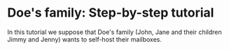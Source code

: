 # Doe's family: Step-by-step tutorial

In this tutorial we suppose that Doe's family (John, Jane and their children Jimmy and Jenny) wants to self-host their mailboxes.
